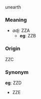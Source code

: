 unearth
### Meaning
+ _adj_: ZZA
    + __eg__: ZZB

### Origin

ZZC

### Synonym

__eg__: ZZD

+ ZZE


